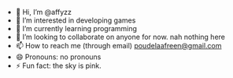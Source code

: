- 👋 Hi, I’m @affyzz
- 👀 I’m interested in developing games
- 🌱 I’m currently learning programming
- 💞️ I’m looking to collaborate on anyone for now.
  nah nothing here
- 📫 How to reach me (through email) poudelaafreen@gmail.com
- 😄 Pronouns: no pronouns
- ⚡ Fun fact: the sky is pink.

<!---
affyzz/affyzz is a ✨ special ✨ repository because its `README.md` (this file) appears on your GitHub profile.
You can click the Preview link to take a look at your changes.
--->
